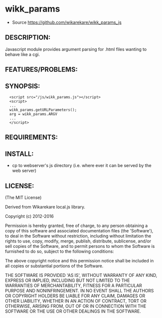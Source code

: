 # wikk_params

* Source https://github.com/wikarekare/wikk_params_js

## DESCRIPTION:

Javascript module provides argument parsing for .html files wanting to behave like a cgi. 

## FEATURES/PROBLEMS:

## SYNOPSIS:

```
  <script src="/js/wikk_params.js"></script>
  <script>
  ...
  wikk_params.getURLParameters();
  arg = wikk_params.ARGV
  ...
  </script>
```

## REQUIREMENTS:


## INSTALL:

* cp to webserver's js directory (i.e. where ever it can be served by the web server)

## LICENSE:

(The MIT License)

Derived from Wikarekare local.js library.

Copyright (c) 2012-2016

Permission is hereby granted, free of charge, to any person obtaining
a copy of this software and associated documentation files (the
'Software'), to deal in the Software without restriction, including
without limitation the rights to use, copy, modify, merge, publish,
distribute, sublicense, and/or sell copies of the Software, and to
permit persons to whom the Software is furnished to do so, subject to
the following conditions:

The above copyright notice and this permission notice shall be
included in all copies or substantial portions of the Software.

THE SOFTWARE IS PROVIDED 'AS IS', WITHOUT WARRANTY OF ANY KIND,
EXPRESS OR IMPLIED, INCLUDING BUT NOT LIMITED TO THE WARRANTIES OF
MERCHANTABILITY, FITNESS FOR A PARTICULAR PURPOSE AND NONINFRINGEMENT.
IN NO EVENT SHALL THE AUTHORS OR COPYRIGHT HOLDERS BE LIABLE FOR ANY
CLAIM, DAMAGES OR OTHER LIABILITY, WHETHER IN AN ACTION OF CONTRACT,
TORT OR OTHERWISE, ARISING FROM, OUT OF OR IN CONNECTION WITH THE
SOFTWARE OR THE USE OR OTHER DEALINGS IN THE SOFTWARE.
